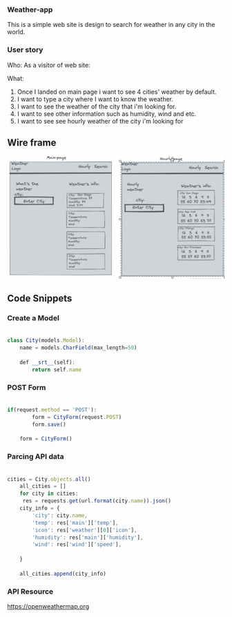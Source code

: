 ### Weather-app

This is a simple web site is design to search for weather in any city in the world.

### User story

Who:
As a visitor of web site:

What:

1. Once I landed on main page i want to see 4 cities' weather by default.
2. I want to type a city where I want to know the weather.
3. I want to see the weather of the city that i'm looking for.
4. I want to see other information such as humidity, wind and etc.
5. I want to see see hourly weather of the city i'm looking for

## Wire frame

![](WeatherApp/weather/templates/img/Screen%20Shot%202022-01-30%20at%209.54.51%20PM.png)

## Code Snippets

### Create a Model

```javascript

class City(models.Model):
    name = models.CharField(max_length=50)

    def __srt__(self):
        return self.name

```

### POST Form

```javascript

if(request.method == 'POST'):
        form = CityForm(request.POST)
        form.save()

    form = CityForm()
```

### Parcing API data

```javascript

cities = City.objects.all()
    all_cities = []
    for city in cities:
     res = requests.get(url.format(city.name)).json()
    city_info = {
        'city': city.name,
        'temp': res['main']['temp'],
        'icon': res['weather'][0]['icon'],
        'humidity': res['main']['humidity'],
        'wind': res['wind']['speed'],

    }

    all_cities.append(city_info)

```

### API Resource

https://openweathermap.org

